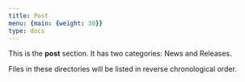 ```yaml
---
title: Post
menu: {main: {weight: 30}}
type: docs
---
```


This is the **post** section. It has two categories: News and Releases.

Files in these directories will be listed in reverse chronological order.
